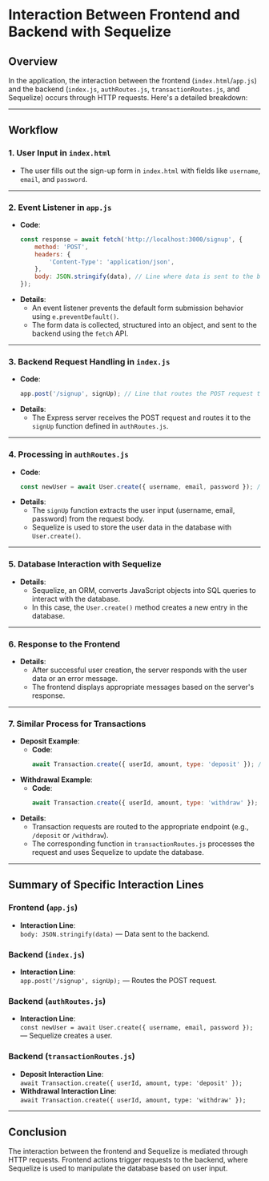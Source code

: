 # Interaction Between Frontend and Backend with Sequelize

## Overview
In the application, the interaction between the frontend (`index.html`/`app.js`) and the backend (`index.js`, `authRoutes.js`, `transactionRoutes.js`, and Sequelize) occurs through HTTP requests. Here's a detailed breakdown:

---

## Workflow

### 1. **User Input in `index.html`**
   - The user fills out the sign-up form in `index.html` with fields like `username`, `email`, and `password`.

---

### 2. **Event Listener in `app.js`**
   - **Code**:  
     ```javascript
     const response = await fetch('http://localhost:3000/signup', {
         method: 'POST',
         headers: {
             'Content-Type': 'application/json',
         },
         body: JSON.stringify(data), // Line where data is sent to the backend
     });
     ```
   - **Details**:
     - An event listener prevents the default form submission behavior using `e.preventDefault()`.
     - The form data is collected, structured into an object, and sent to the backend using the `fetch` API.

---

### 3. **Backend Request Handling in `index.js`**
   - **Code**:
     ```javascript
     app.post('/signup', signUp); // Line that routes the POST request to the signUp function
     ```
   - **Details**:
     - The Express server receives the POST request and routes it to the `signUp` function defined in `authRoutes.js`.

---

### 4. **Processing in `authRoutes.js`**
   - **Code**:
     ```javascript
     const newUser = await User.create({ username, email, password }); // Line where Sequelize interacts with the database
     ```
   - **Details**:
     - The `signUp` function extracts the user input (username, email, password) from the request body.
     - Sequelize is used to store the user data in the database with `User.create()`.

---

### 5. **Database Interaction with Sequelize**
   - **Details**:
     - Sequelize, an ORM, converts JavaScript objects into SQL queries to interact with the database.
     - In this case, the `User.create()` method creates a new entry in the database.

---

### 6. **Response to the Frontend**
   - **Details**:
     - After successful user creation, the server responds with the user data or an error message.
     - The frontend displays appropriate messages based on the server's response.

---

### 7. **Similar Process for Transactions**
   - **Deposit Example**:
     - **Code**:
       ```javascript
       await Transaction.create({ userId, amount, type: 'deposit' }); // Line where a deposit transaction is created
       ```
   - **Withdrawal Example**:
     - **Code**:
       ```javascript
       await Transaction.create({ userId, amount, type: 'withdraw' }); // Line where a withdrawal transaction is created
       ```
   - **Details**:
     - Transaction requests are routed to the appropriate endpoint (e.g., `/deposit` or `/withdraw`).
     - The corresponding function in `transactionRoutes.js` processes the request and uses Sequelize to update the database.

---

## Summary of Specific Interaction Lines

### Frontend (`app.js`)
- **Interaction Line**:  
  `body: JSON.stringify(data)` — Data sent to the backend.

### Backend (`index.js`)
- **Interaction Line**:  
  `app.post('/signup', signUp);` — Routes the POST request.

### Backend (`authRoutes.js`)
- **Interaction Line**:  
  `const newUser = await User.create({ username, email, password });` — Sequelize creates a user.

### Backend (`transactionRoutes.js`)
- **Deposit Interaction Line**:  
  `await Transaction.create({ userId, amount, type: 'deposit' });`
- **Withdrawal Interaction Line**:  
  `await Transaction.create({ userId, amount, type: 'withdraw' });`

---

## Conclusion
The interaction between the frontend and Sequelize is mediated through HTTP requests. Frontend actions trigger requests to the backend, where Sequelize is used to manipulate the database based on user input.
